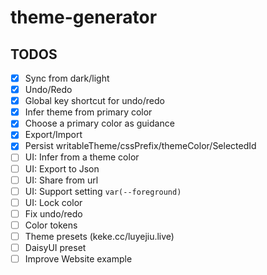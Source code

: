 # theme-generator

## TODOS

- [x] Sync from dark/light
- [x] Undo/Redo
- [x] Global key shortcut for undo/redo
- [x] Infer theme from primary color
- [x] Choose a primary color as guidance
- [x] Export/Import
- [x] Persist writableTheme/cssPrefix/themeColor/SelectedId
- [ ] UI: Infer from a theme color
- [ ] UI: Export to Json
- [ ] UI: Share from url
- [ ] UI: Support setting `var(--foreground)`
- [ ] UI: Lock color
- [ ] Fix undo/redo
- [ ] Color tokens
- [ ] Theme presets (keke.cc/luyejiu.live)
- [ ] DaisyUI preset
- [ ] Improve Website example
